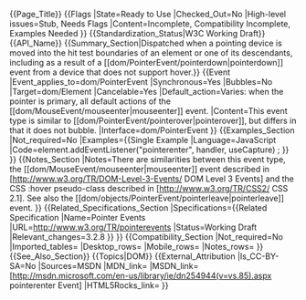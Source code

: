 {{Page_Title}}
{{Flags
|State=Ready to Use
|Checked_Out=No
|High-level issues=Stub, Needs Flags
|Content=Incomplete, Compatibility Incomplete, Examples Needed
}}
{{Standardization_Status|W3C Working Draft}}
{{API_Name}}
{{Summary_Section|Dispatched when a pointing device is moved into the hit test boundaries of an element or one of its descendants, including as a result of a [[dom/PointerEvent/pointerdown|pointerdown]] event from a device that does not support hover.}}
{{Event
|Event_applies_to=dom/PointerEvent
|Synchronous=Yes
|Bubbles=No
|Target=dom/Element
|Cancelable=Yes
|Default_action=Varies: when the pointer is primary, all default actions of the [[dom/MouseEvent/mouseenter|mouseenter]] event.
|Content=This event type is similar to [[dom/PointerEvent/pointerover|pointerover]], but differs in that it does not bubble.
|Interface=dom/PointerEvent
}}
{{Examples_Section
|Not_required=No
|Examples={{Single Example
|Language=JavaScript
|Code=element.addEventListener("pointerenter", handler, useCapture) ;
}}
}}
{{Notes_Section
|Notes=There are similarities between this event type, the [[dom/MouseEvent/mouseenter|mouseenter]] event described in [http://www.w3.org/TR/DOM-Level-3-Events/ DOM Level 3 Events] and the CSS :hover pseudo-class described in [http://www.w3.org/TR/CSS2/ CSS 2.1]. See also the [[dom/objects/PointerEvent/pointerleave|pointerleave]] event.
}}
{{Related_Specifications_Section
|Specifications={{Related Specification
|Name=Pointer Events
|URL=http://www.w3.org/TR/pointerevents
|Status=Working Draft
|Relevant_changes=3.2.8
}}
}}
{{Compatibility_Section
|Not_required=No
|Imported_tables=
|Desktop_rows=
|Mobile_rows=
|Notes_rows=
}}
{{See_Also_Section}}
{{Topics|DOM}}
{{External_Attribution
|Is_CC-BY-SA=No
|Sources=MSDN
|MDN_link=
|MSDN_link=[http://msdn.microsoft.com/en-us/library/ie/dn254944(v=vs.85).aspx pointerenter Event]
|HTML5Rocks_link=
}}